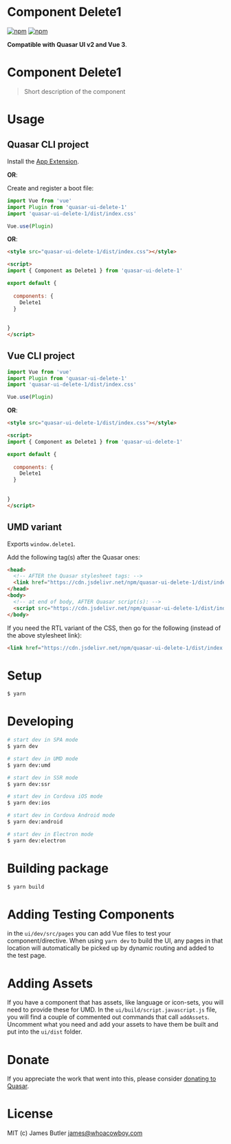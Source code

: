 # Component Delete1

[![npm](https://img.shields.io/npm/v/quasar-ui-delete-1.svg?label=quasar-ui-delete-1)](https://www.npmjs.com/package/quasar-ui-delete-1)
[![npm](https://img.shields.io/npm/dt/quasar-ui-delete-1.svg)](https://www.npmjs.com/package/quasar-ui-delete-1)

**Compatible with Quasar UI v2 and Vue 3**.


# Component Delete1
> Short description of the component




# Usage

## Quasar CLI project


Install the [App Extension](../app-extension).

**OR**:


Create and register a boot file:

```js
import Vue from 'vue'
import Plugin from 'quasar-ui-delete-1'
import 'quasar-ui-delete-1/dist/index.css'

Vue.use(Plugin)
```

**OR**:

```html
<style src="quasar-ui-delete-1/dist/index.css"></style>

<script>
import { Component as Delete1 } from 'quasar-ui-delete-1'

export default {
  
  components: {
    Delete1
  }
  
  
}
</script>
```

## Vue CLI project

```js
import Vue from 'vue'
import Plugin from 'quasar-ui-delete-1'
import 'quasar-ui-delete-1/dist/index.css'

Vue.use(Plugin)
```

**OR**:

```html
<style src="quasar-ui-delete-1/dist/index.css"></style>

<script>
import { Component as Delete1 } from 'quasar-ui-delete-1'

export default {
  
  components: {
    Delete1
  }
  
  
}
</script>
```

## UMD variant

Exports `window.delete1`.

Add the following tag(s) after the Quasar ones:

```html
<head>
  <!-- AFTER the Quasar stylesheet tags: -->
  <link href="https://cdn.jsdelivr.net/npm/quasar-ui-delete-1/dist/index.min.css" rel="stylesheet" type="text/css">
</head>
<body>
  <!-- at end of body, AFTER Quasar script(s): -->
  <script src="https://cdn.jsdelivr.net/npm/quasar-ui-delete-1/dist/index.umd.min.js"></script>
</body>
```
If you need the RTL variant of the CSS, then go for the following (instead of the above stylesheet link):
```html
<link href="https://cdn.jsdelivr.net/npm/quasar-ui-delete-1/dist/index.rtl.min.css" rel="stylesheet" type="text/css">
```

# Setup
```bash
$ yarn
```

# Developing
```bash
# start dev in SPA mode
$ yarn dev

# start dev in UMD mode
$ yarn dev:umd

# start dev in SSR mode
$ yarn dev:ssr

# start dev in Cordova iOS mode
$ yarn dev:ios

# start dev in Cordova Android mode
$ yarn dev:android

# start dev in Electron mode
$ yarn dev:electron
```

# Building package
```bash
$ yarn build
```

# Adding Testing Components
in the `ui/dev/src/pages` you can add Vue files to test your component/directive. When using `yarn dev` to build the UI, any pages in that location will automatically be picked up by dynamic routing and added to the test page.

# Adding Assets
If you have a component that has assets, like language or icon-sets, you will need to provide these for UMD. In the `ui/build/script.javascript.js` file, you will find a couple of commented out commands that call `addAssets`. Uncomment what you need and add your assets to have them be built and put into the `ui/dist` folder.

# Donate
If you appreciate the work that went into this, please consider [donating to Quasar](https://donate.quasar.dev).

# License
MIT (c) James Butler <james@whoacowboy.com>
